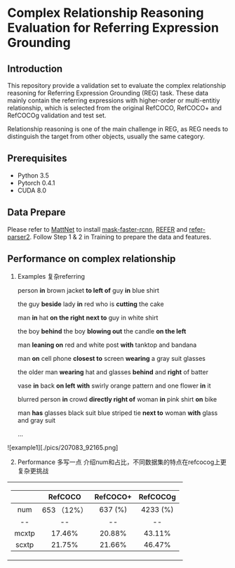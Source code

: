 # Complex Relationship Reasoning Evaluation for Referring Expression Grounding

## Introduction

This repository provide a validation set to evaluate the complex relationship reasoning for Referring Expression Grounding (REG) task. These data mainly contain the referring expressions with higher-order or multi-entitiy relationship, which is selected from the original RefCOCO, RefCOCO+ and RefCOCOg validation and test set. 
<!-- 先介绍REG，复杂场景下，难点在于关系挖掘，高阶关系更是难点更能体现REG的推理能力 -->
Relationship reasoning is one of the main challenge in REG, as REG needs to distinguish the target from other objects, usually the same category. 
<!-- 我们选择了一个多大的验证集来评估reg能力，一些例子在下面 -->


## Prerequisites

* Python 3.5
* Pytorch 0.4.1
* CUDA 8.0

## Data Prepare

   Please refer to [MattNet](https://github.com/lichengunc/MAttNet) to install [mask-faster-rcnn](https://github.com/lichengunc/mask-faster-rcnn), [REFER](https://github.com/lichengunc/refer) and [refer-parser2](https://github.com/lichengunc/refer-parser2).
   Follow Step 1 & 2 in Training to prepare the data and features.

## Performance on complex relationship
1) Examples 复杂referring
   
	person __in__ brown jacket __to left of__ guy __in__ blue shirt 

	the guy __beside__ lady __in__ red who is __cutting__ the cake 

	man __in__ hat __on the right__ __next to__ guy in white shirt 

	the boy __behind__ the boy __blowing out__ the candle __on the left__ 

	man __leaning on__ red and white post __with__ tanktop and bandana 

	man __on__ cell phone __closest to__ screen __wearing__ a gray suit glasses 

	the older man __wearing__ hat and glasses __behind__ and __right__ of batter 

	vase __in__ back __on left__ __with__ swirly orange pattern and one flower __in__ it 

	blurred person __in__ crowd __directly right of__ woman __in__ pink shirt __on__ bike 

	man __has__ glasses black suit blue striped tie __next to__ woman __with__ glass and gray suit 

	...	

![example1][./pics/207083_92165.png]

2) Performance
   多写一点 介绍num和占比，不同数据集的特点在refcocog上更复杂更挑战
<table>
<tr><td>

|  | RefCOCO | RefCOCO+ | RefCOCOg|
|:--:|:--:|:--:|:--:|
| num   |  653 （12\%）   | 637 (\%)    |  4233 (\%)   |
|--|--|--|--|
| mcxtp | 17.46\% | 20.88\% | 43.11\% |
| scxtp | 21.75\% | 21.66\% | 46.47\% |

</td></tr> 
</table>

